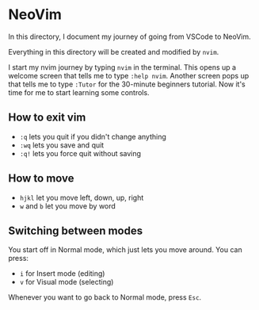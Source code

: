 # NeoVim

In this directory, I document my journey of going from VSCode to NeoVim.

Everything in this directory will be created and modified by `nvim`.

I start my nvim journey by typing `nvim` in the terminal. This opens up a welcome screen that tells me to type `:help nvim`. Another screen pops up that tells me to type `:Tutor` for the 30-minute beginners tutorial. Now it's time for me to start learning some controls.

## How to exit vim

- `:q` lets you quit if you didn't change anything
- `:wq` lets you save and quit
- `:q!` lets you force quit without saving

## How to move 

- `hjkl` let you move left, down, up, right
- `w` and `b` let you move by word

## Switching between modes

You start off in Normal mode, which just lets you move around. You can press:

- `i` for Insert mode (editing)
- `v` for Visual mode (selecting)

Whenever you want to go back to Normal mode, press `Esc`.
